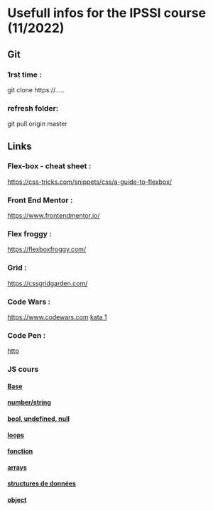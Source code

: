 # Usefull infos for the IPSSI course (11/2022)

## Git

### 1rst time : 
git clone https://.....

### refresh folder:
git pull origin master

## Links

### Flex-box - cheat sheet : 
https://css-tricks.com/snippets/css/a-guide-to-flexbox/

### Front End Mentor : 
https://www.frontendmentor.io/

### Flex froggy :
https://flexboxfroggy.com/

### Grid : 
https://cssgridgarden.com/

### Code Wars : 
https://www.codewars.com
[kata 1](https://www.codewars.com/kata/even-or-odd)


### Code Pen :
[http](https://codepen.io/)

### JS cours
#### [Base](https://docs.google.com/presentation/d/18jTwXmZV5J-PAf0LxoRmsuUxEI3JVirKmvOa3d7Ty94/edit?usp=sharing)
#### [number/string](https://docs.google.com/presentation/d/1qrpbuE8vi3JKgIlMEwUyYJh9Omhqrr9cjlluco69bUA/edit?usp=sharing)
#### [bool, undefined, null](https://docs.google.com/presentation/d/1j8BEsYnhFd8FRrg_AaOH3Y5tfWPpiFh6dusNK0jX2Tg/edit?usp=sharing)
#### [loops](https://docs.google.com/presentation/d/1HkGESDgnoBX9EkV7Xc12UQ0q2dpa2BNf8rULVa20KK0/edit?usp=sharing)
#### [fonction](https://docs.google.com/presentation/d/1UGMWXy2r0e1zn5Fd0RlXhBYFA3IxAYOyTb0yp3nUfZA/edit?usp=share_link)
#### [arrays](https://docs.google.com/presentation/d/1cQjYx6b-LQX8WIqPyW87D7uyOwNsIcbT_rXEnb3020U/edit?usp=share_link)

#### [structures de données](https://docs.google.com/presentation/d/16RQllFN0mqKvpb_ejQTmM501sS2F0EOcWKCPRrEW_Co/edit?usp=sharing)

#### [object](https://docs.google.com/presentation/d/1ehUZDEaNm3b_7fQoPESNgl4rk2kb2zxqksOw1bI76UY/edit?usp=sharing)



